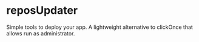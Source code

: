 # reposUpdater
Simple tools to deploy your app. A lightweight alternative to clickOnce that allows run as administrator.
